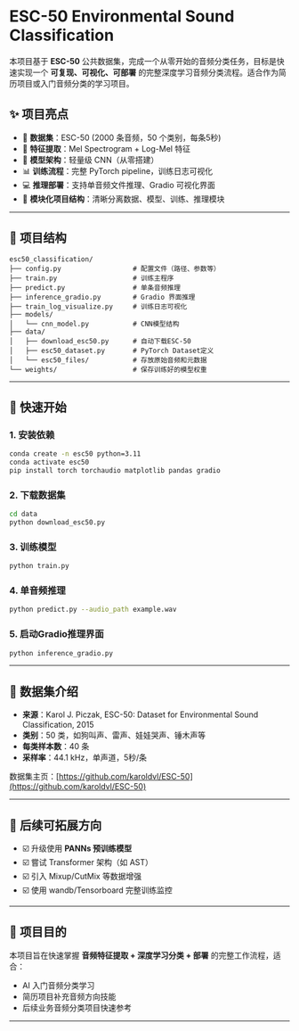 # ESC-50 Environmental Sound Classification

本项目基于 **ESC-50** 公共数据集，完成一个从零开始的音频分类任务，目标是快速实现一个 **可复现、可视化、可部署** 的完整深度学习音频分类流程。适合作为简历项目或入门音频分类的学习项目。

## ✨ 项目亮点

- 📁 **数据集**：ESC-50 (2000 条音频，50 个类别，每条5秒)
- 🎵 **特征提取**：Mel Spectrogram + Log-Mel 特征
- 🏧️ **模型架构**：轻量级 CNN（从零搭建）
- 📊 **训练流程**：完整 PyTorch pipeline，训练日志可视化
- 💻 **推理部署**：支持单音频文件推理、Gradio 可视化界面
- 🧹 **模块化项目结构**：清晰分离数据、模型、训练、推理模块

---

## 📂 项目结构

```
esc50_classification/
├── config.py                  # 配置文件（路径、参数等）
├── train.py                   # 训练主程序
├── predict.py                 # 单条音频推理
├── inference_gradio.py        # Gradio 界面推理
├── train_log_visualize.py     # 训练日志可视化
├── models/
│   └── cnn_model.py           # CNN模型结构
├── data/
│   ├── download_esc50.py      # 自动下载ESC-50
│   ├── esc50_dataset.py       # PyTorch Dataset定义
│   └── esc50_files/           # 存放原始音频和元数据
└── weights/                   # 保存训练好的模型权重
```

---

## 🚀 快速开始

### 1. 安装依赖
```bash
conda create -n esc50 python=3.11
conda activate esc50
pip install torch torchaudio matplotlib pandas gradio
```

### 2. 下载数据集
```bash
cd data
python download_esc50.py
```

### 3. 训练模型
```bash
python train.py
```

### 4. 单音频推理
```bash
python predict.py --audio_path example.wav
```

### 5. 启动Gradio推理界面
```bash
python inference_gradio.py
```

---

## 📝 数据集介绍

- **来源**：Karol J. Piczak, ESC-50: Dataset for Environmental Sound Classification, 2015
- **类别**：50 类，如狗叫声、雷声、娃娃哭声、锤木声等
- **每类样本数**：40 条
- **采样率**：44.1 kHz，单声道，5秒/条

数据集主页：[https://github.com/karoldvl/ESC-50](https://github.com/karoldvl/ESC-50)

---

## 🌟 后续可拓展方向

- ☑️ 升级使用 **PANNs 预训练模型**
- ☑️ 嘗试 Transformer 架构（如 AST）
- ☑️ 引入 Mixup/CutMix 等数据增强
- ☑️ 使用 wandb/Tensorboard 完整训练监控

---

## 📢 项目目的

本项目旨在快速掌握 **音频特征提取 + 深度学习分类 + 部署** 的完整工作流程，适合：
- AI 入门音频分类学习
- 简历项目补充音频方向技能
- 后续业务音频分类项目快速参考

---


